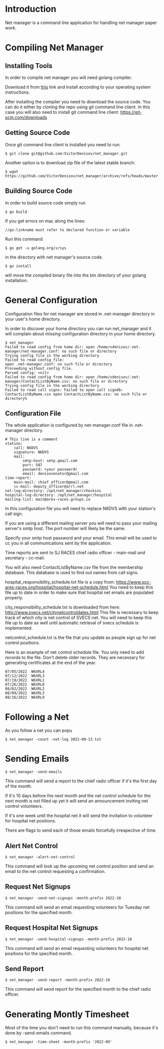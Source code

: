 Introduction
============

Net manager is a command line application for handling net manager paper work.

Compiling Net Manager
=====================

Installing Tools
----------------

In order to compile net manager you will need golang compiler.

Download it from [this](https://go.dev/dl/) link and install according to your
operating system instructions.

After installing the compiler you need to download the source code. You can do
it either by cloning the repo using git command line client. In this case you
will also need to install git command line client:
https://git-scm.com/downloads

Getting Source Code
-------------------

Once git command line client is installed you need to run:

```
$ git clone git@github.com:VictorDenisov/net_manager.git
```

Another option is to download zip file of the latest stable branch:

```
$ wget https://github.com/VictorDenisov/net_manager/archive/refs/heads/master.zip
```

Building Source Code
--------------------

In order to build source code simply run

```
$ go build
```

If you get errors on mac along the lines:
```
//go:linkname must refer to declared function or variable
```

Run this command

```
$ go get -u golang.org/x/sys
```

in the directory with net manager's source code.

```
$ go install
```

will move the compiled binary file into the bin directory of your golang
installation.

General Configuration
=====================

Configuration files for net manager are stored in .net-manager directory in
your user's home directory.

In order to discover your home directory you can run net_manager and it
will complain about missing configuration directory in your home directory.

```
$ net_manager
Failed to read config from home dir: open /home/vdenisov/.net-manager/net-manager.conf: no such file or directory
Trying config file in the working directory
Failed to read config file:
open .net-manager.conf: no such file or directory
Proceeding without config file.
Parsed config: <nil>
Failed to read config from home dir: open /home/vdenisov/.net-manager/ContactListByName.csv: no such file or directory
Trying config file in the working directory
Failed to read call signs: Failed to open call signdb: ContactListByName.csv open ContactListByName.csv: no such file or directory%    
```

Configuration File
------------------

The whole application is configured by net-manager.conf file in .net-manager
directory.

```
# This line is a comment
station:
    call: N6DVS
    signature: N6DVS
    mail:
        smtp-host: smtp.gmail.com
        port: 587
        password: <your password>
        email: denisovenator@gmail.com
time-report:
    main-mail: chief_officer@gmail.com
    cc-mail: deputy_officer@arrl.net
net-log-directory: /opt/net_manager/checkins
hospital-log-directory: /opt/net_manager/hospital
mailing-list: main@ares-races.groups.io
```

In this configuration file you will need to replace N6DVS with your
station's call sign.

If you are using a different mailing server you will need to pass your
mailing server's smtp host. The port number will likely be the same.

Specify your smtp host password and your email. This email will be used
to cc you in all communications sent by the application.

Time reports are sent to SJ RACES chief radio officer - main-mail and secretary -
cc-mail.

You will also need ContactListByName.csv file from the membership database.
This database is used to find out names from call signs.

hospital_responsibility_schedule.txt file is a copy from: https://www.scc-ares-races.org/hospital/hospital-net-schedule.html
You need to keep this file up to date in order to make sure that
hospital net emails are populated properly.

city_responsibility_schedule.txt is downloaded from here: http://www.svecs.net/citynetcontroldates.html
This file is necessary to keep track of which city is net control of SVECS net.
You will need to keep this file up to date as well until automatic
retrieval of svecs schedule is implemented.

netcontrol_schedule.txt is the file that you update as people sign up
for net control positions.

Here is an example of net control schedule file. You only need to add records
to the file. Don't delete older records. They are necessary for generating
certificates at the end of the year.

```
07/05/2022	W6XRL4
07/12/2022	W6XRL3
07/19/2022	W6XRL1
07/26/2022	W6XRL8
08/02/2022	W6XRL2
08/09/2022	W6XRL3
08/16/2022	W6XRL9
```

Following a Net
===============

As you follow a net you can popu

```
$ net_manager -count -net-log 2022-09-13.txt
```

Sending Emails
==============

```
$ net_manager -send-emails
```

This command will send a report to the chief radio officer if it's the first
day of the month.

If it's 10 days before the next month and the net control schedule for the next
month is not filled up yet it will send an announcement inviting net control
volunteers.

If it's one week until the hospital net it will send the invitation to
volunteer for hospital net positions.

There are flags to send each of those emails forcefully irrespective of time.

Alert Net Control
-----------------

```
$ net_manager -alert-net-control
```

This command will look up the upcoming net control position and send an email
to the net control requesting a confirmation.


Request Net Signups
-------------------

```
$ net_manager -send-net-signups -month-prefix 2022-10
```

This command will send an email requesting volunteers for Tuesday net
positions for the specified month.

Request Hospital Net Signups
----------------------------

```
$ net_manager -send-hospital-signups -month-prefix 2022-10
```

This command will send an email requesting volunteers for hospital net
positions for the specified month.

Send Report
-----------

```
$ net_manager -send-report -month-prefix 2022-10
```

This command will send report for the specified month to the chief radio
officer.

Generating Montly Timesheet
===========================

Most of the time you don't need to run this command manually, because it's
done by -send-emails command.
```
$ net_manager -time-sheet -month-prefix '2022-09'
```
